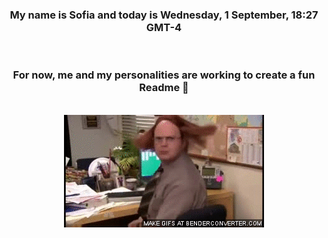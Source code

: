 


<div align="center">
<h3 >My name is Sofia and today is Wednesday, 1 September, 18:27 GMT-4</h3><br>
<h3 >For now, me and my personalities are working to create a fun Readme 👋
</h3><br>
<img src='img/dwight.gif' alt='working...'/>
</div>
